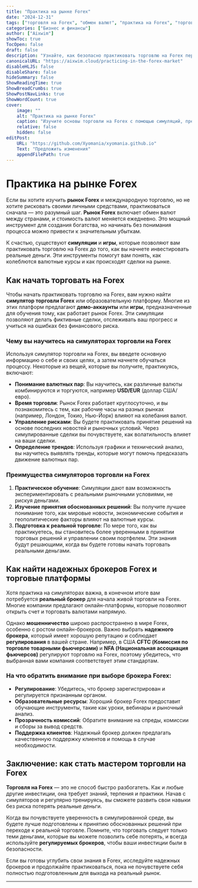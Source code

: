 ```yaml
---
title: "Практика на рынке Forex"
date: "2024-12-31"
tags: ["торговля на Forex", "обмен валют", "практика на Forex", "торговые симуляции", "изучение Forex"]
categories: ["Бизнес и финансы"]
author: ["Aixwim"]
showToc: true
TocOpen: false
draft: false
description: "Узнайте, как безопасно практиковать торговлю на Forex перед тем, как инвестировать реальные деньги. Исследуйте симуляции, онлайн-игры и образовательные ресурсы, чтобы начать работать на рынке Forex."
canonicalURL: "https://aixwim.cloud/practicing-in-the-forex-market"
disableHLJS: false
disableShare: false
hideSummary: false
ShowReadingTime: true
ShowBreadCrumbs: true
ShowPostNavLinks: true
ShowWordCount: true
cover:
    image: ""
    alt: "Практика на рынке Forex"
    caption: "Изучите основы торговли на Forex с помощью симуляций, прежде чем погружаться в реальный рынок."
    relative: false
    hidden: false
editPost:
    URL: "https://github.com/Xyomania/xyomania.github.io"
    Text: "Предложить изменения"
    appendFilePath: true
---
```


# Практика на рынке Forex

Если вы хотите изучить **рынок Forex** и международную торговлю, но не хотите рисковать своими личными средствами, практиковаться сначала — это разумный шаг. **Рынок Forex** включает обмен валют между странами, и стоимость валют меняется ежедневно. Это мощный инструмент для создания богатства, но начинать без понимания процесса можно привести к значительным убыткам.

К счастью, существуют **симуляции** и **игры**, которые позволяют вам практиковать торговлю на Forex до того, как вы начнете инвестировать реальные деньги. Эти инструменты помогут вам понять, как колеблются валютные курсы и как происходят сделки на рынке.

## Как начать торговать на Forex

Чтобы начать практиковать торговлю на Forex, вам нужно найти **симулятор торговли Forex** или образовательную платформу. Многие из этих платформ предлагают **демо-аккаунты** или **игры**, предназначенные для обучения тому, как работает рынок Forex. Эти симуляции позволяют делать фиктивные сделки, отслеживать ваш прогресс и учиться на ошибках без финансового риска.

### Чему вы научитесь на симуляторах торговли на Forex

Используя симулятор торговли на Forex, вы введете основную информацию о себе и своих целях, а затем начнете обучаться процессу. Некоторые из вещей, которые вы получите, практикуясь, включают:

- **Понимание валютных пар**: Вы научитесь, как различные валюты комбинируются и торгуются, например **USD/EUR** (доллар США/евро).
- **Время торговли**: Рынок Forex работает круглосуточно, и вы познакомитесь с тем, как рабочие часы на разных рынках (например, Лондон, Токио, Нью-Йорк) влияют на колебания валют.
- **Управление рисками**: Вы будете практиковать принятие решений на основе последних новостей и рыночных условий. Через симулированные сделки вы почувствуете, как волатильность влияет на ваши сделки.
- **Определение трендов**: Используя графики и технический анализ, вы научитесь выявлять тренды, которые могут помочь предсказать движение валютных пар.

### Преимущества симуляторов торговли на Forex

1. **Практическое обучение**: Симуляции дают вам возможность экспериментировать с реальными рыночными условиями, не рискуя деньгами.
2. **Изучение принятия обоснованных решений**: Вы получите лучшее понимание того, как мировые новости, экономические события и геополитические факторы влияют на валютные курсы.
3. **Подготовка к реальной торговле**: По мере того, как вы практикуетесь, вы становитесь более уверенными в принятии торговых решений и управлении своим портфелем. Эти знания будут решающими, когда вы будете готовы начать торговать реальными деньгами.

## Как найти надежных брокеров Forex и торговые платформы

Хотя практика на симуляторах важна, в конечном итоге вам потребуется **реальный брокер** для начала живой торговли на Forex. Многие компании предлагают онлайн-платформы, которые позволяют открыть счет и торговать валютами напрямую.

Однако **мошенничество** широко распространено в мире Forex, особенно с ростом онлайн-брокеров. Важно выбрать **надежного брокера**, который имеет хорошую репутацию и соблюдает **регулирования** в вашей стране. Например, в США **CFTC (Комиссия по торговле товарными фьючерсами)** и **NFA (Национальная ассоциация фьючерсов)** регулируют торговлю на Forex, поэтому убедитесь, что выбранная вами компания соответствует этим стандартам.

### На что обратить внимание при выборе брокера Forex:
- **Регулирование**: Убедитесь, что брокер зарегистрирован и регулируется признанным органом.
- **Образовательные ресурсы**: Хороший брокер Forex предоставит обучающие инструменты, такие как уроки, вебинары и рыночный анализ.
- **Прозрачность комиссий**: Обратите внимание на спреды, комиссии и сборы за вывод средств.
- **Поддержка клиентов**: Надежный брокер должен предлагать качественную поддержку клиентов и помощь в случае необходимости.

## Заключение: как стать мастером торговли на Forex

**Торговля на Forex** — это не способ быстро разбогатеть. Как и любые другие инвестиции, она требует знаний, терпения и практики. Начав с симуляторов и регулярно тренируясь, вы сможете развить свои навыки без риска потерять реальные деньги.

Когда вы почувствуете уверенность в симулированной среде, вы будете лучше подготовлены к принятию обоснованных решений при переходе к реальной торговле. Помните, что торговать следует только теми деньгами, которые вы можете позволить себе потерять, и всегда используйте **регулируемых брокеров**, чтобы ваши инвестиции были в безопасности.

Если вы готовы углубить свои знания в Forex, исследуйте надежных брокеров и продолжайте практиковаться, пока не почувствуете себя полностью подготовленным для выхода на реальный рынок.

---
